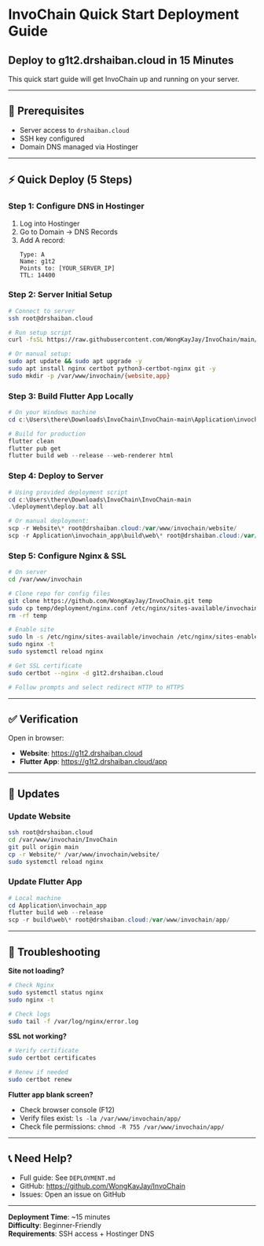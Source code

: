 # InvoChain Quick Start Deployment Guide
## Deploy to g1t2.drshaiban.cloud in 15 Minutes

This quick start guide will get InvoChain up and running on your server.

---

## 🚀 Prerequisites

- Server access to `drshaiban.cloud`
- SSH key configured
- Domain DNS managed via Hostinger

---

## ⚡ Quick Deploy (5 Steps)

### Step 1: Configure DNS in Hostinger

1. Log into Hostinger
2. Go to Domain → DNS Records
3. Add A record:
   ```
   Type: A
   Name: g1t2
   Points to: [YOUR_SERVER_IP]
   TTL: 14400
   ```

### Step 2: Server Initial Setup

```bash
# Connect to server
ssh root@drshaiban.cloud

# Run setup script
curl -fsSL https://raw.githubusercontent.com/WongKayJay/InvoChain/main/deployment/server-setup.sh | bash

# Or manual setup:
sudo apt update && sudo apt upgrade -y
sudo apt install nginx certbot python3-certbot-nginx git -y
sudo mkdir -p /var/www/invochain/{website,app}
```

### Step 3: Build Flutter App Locally

```powershell
# On your Windows machine
cd c:\Users\there\Downloads\InvoChain\InvoChain-main\Application\invochain_app

# Build for production
flutter clean
flutter pub get
flutter build web --release --web-renderer html
```

### Step 4: Deploy to Server

```powershell
# Using provided deployment script
cd c:\Users\there\Downloads\InvoChain\InvoChain-main
.\deployment\deploy.bat all

# Or manual deployment:
scp -r Website\* root@drshaiban.cloud:/var/www/invochain/website/
scp -r Application\invochain_app\build\web\* root@drshaiban.cloud:/var/www/invochain/app/
```

### Step 5: Configure Nginx & SSL

```bash
# On server
cd /var/www/invochain

# Clone repo for config files
git clone https://github.com/WongKayJay/InvoChain.git temp
sudo cp temp/deployment/nginx.conf /etc/nginx/sites-available/invochain
rm -rf temp

# Enable site
sudo ln -s /etc/nginx/sites-available/invochain /etc/nginx/sites-enabled/
sudo nginx -t
sudo systemctl reload nginx

# Get SSL certificate
sudo certbot --nginx -d g1t2.drshaiban.cloud

# Follow prompts and select redirect HTTP to HTTPS
```

---

## ✅ Verification

Open in browser:
- **Website**: https://g1t2.drshaiban.cloud
- **Flutter App**: https://g1t2.drshaiban.cloud/app

---

## 🔄 Updates

### Update Website
```bash
ssh root@drshaiban.cloud
cd /var/www/invochain/InvoChain
git pull origin main
cp -r Website/* /var/www/invochain/website/
sudo systemctl reload nginx
```

### Update Flutter App
```powershell
# Local machine
cd Application\invochain_app
flutter build web --release
scp -r build\web\* root@drshaiban.cloud:/var/www/invochain/app/
```

---

## 🐛 Troubleshooting

**Site not loading?**
```bash
# Check Nginx
sudo systemctl status nginx
sudo nginx -t

# Check logs
sudo tail -f /var/log/nginx/error.log
```

**SSL not working?**
```bash
# Verify certificate
sudo certbot certificates

# Renew if needed
sudo certbot renew
```

**Flutter app blank screen?**
- Check browser console (F12)
- Verify files exist: `ls -la /var/www/invochain/app/`
- Check file permissions: `chmod -R 755 /var/www/invochain/app/`

---

## 📞 Need Help?

- Full guide: See `DEPLOYMENT.md`
- GitHub: https://github.com/WongKayJay/InvoChain
- Issues: Open an issue on GitHub

---

**Deployment Time**: ~15 minutes  
**Difficulty**: Beginner-Friendly  
**Requirements**: SSH access + Hostinger DNS
